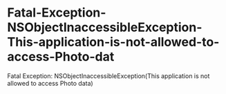 # Fatal-Exception-NSObjectInaccessibleException-This-application-is-not-allowed-to-access-Photo-dat
Fatal Exception: NSObjectInaccessibleException(This application is not allowed   to access Photo data)
